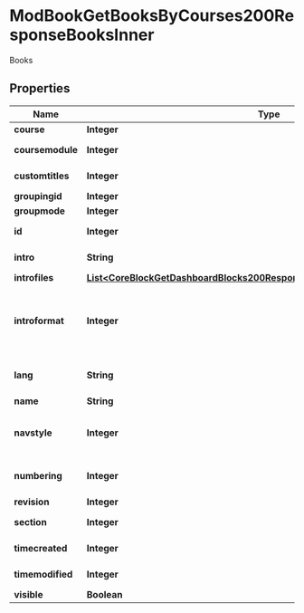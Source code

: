

# ModBookGetBooksByCourses200ResponseBooksInner

Books

## Properties

| Name | Type | Description | Notes |
|------------ | ------------- | ------------- | -------------|
|**course** | **Integer** | Course id |  [optional] |
|**coursemodule** | **Integer** | Course module id |  [optional] |
|**customtitles** | **Integer** | Book custom titles type |  [optional] |
|**groupingid** | **Integer** | Group id |  [optional] |
|**groupmode** | **Integer** | Group mode |  [optional] |
|**id** | **Integer** | Activity instance id |  [optional] |
|**intro** | **String** | Activity introduction |  [optional] |
|**introfiles** | [**List&lt;CoreBlockGetDashboardBlocks200ResponseBlocksInnerContentsFilesInner&gt;**](CoreBlockGetDashboardBlocks200ResponseBlocksInnerContentsFilesInner.md) |  |  [optional] |
|**introformat** | **Integer** | intro format (1 &#x3D; HTML, 0 &#x3D; MOODLE, 2 &#x3D; PLAIN, or 4 &#x3D; MARKDOWN) |  [optional] |
|**lang** | **String** | Forced activity language |  [optional] |
|**name** | **String** | Activity name |  [optional] |
|**navstyle** | **Integer** | Book navigation style configuration |  [optional] |
|**numbering** | **Integer** | Book numbering configuration |  [optional] |
|**revision** | **Integer** | Book revision |  [optional] |
|**section** | **Integer** | Course section id |  [optional] |
|**timecreated** | **Integer** | Time of creation |  [optional] |
|**timemodified** | **Integer** | Time of last modification |  [optional] |
|**visible** | **Boolean** | Visible |  [optional] |



